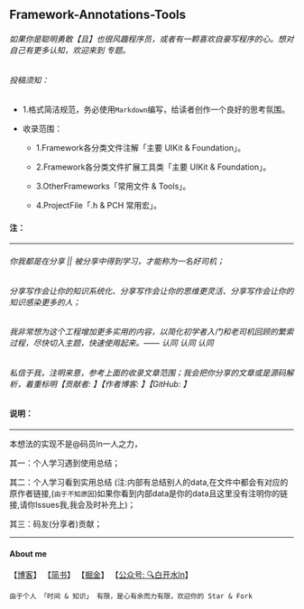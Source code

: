 ## Framework-Annotations-Tools
 

###### 如果你是聪明勇敢【且】也很风趣程序员，或者有一颗喜欢自豪写程序的心。想对自己有更多认知，欢迎来到 专题。



###### 投稿须知：
 

- 1.格式简洁规范，务必使用`Markdown`编写，给读者创作一个良好的思考氛围。


- 收录范围： 
  
  - 1.Framework各分类文件注解「主要 UIKit & Foundation」。 

  - 2.Framework各分类文件扩展工具类「主要 UIKit & Foundation」。

  - 3.OtherFrameworks「常用文件 & Tools」。

  - 4.ProjectFile「.h & PCH 常用宏」。



#### 注：
***

###### 你我都是在分享 || 被分享中得到学习，才能称为一名好司机；

###### 分享写作会让你的知识系统化、分享写作会让你的思维更灵活、分享写作会让你的知识感染更多的人；


###### 我非常想为这个工程增加更多实用的内容，以简化初学者入门和老司机回顾的繁索过程，尽快切入主题，快速使用起来。—— 认同 认同 认同

###### 私信于我，注明来意，参考上面的收录文章范围；我会把你分享的文章或是源码解析，着重标明【贡献者: 】【作者博客: 】【GitHub: 】





#### 说明：
***

本想法的实现不是@码员ln一人之力，  

其一：个人学习遇到使用总结；  

其二：个人学习看到实用总结 (注:内部有总结别人的data,在文件中都会有对应的原作者链接,(`由于不知原因`)如果你看到内部data是你的data且这里没有注明你的链接,请你Issues我,我会及时补充上)；  

其三：码友(分享者)贡献；






****
#### About me


【[博客](https://githubidea.github.io)】  【[简书](http://www.jianshu.com/u/fd745d76c816)】   【[掘金](https://juejin.im/post/5948b282da2f600067910186)】  【[公众号: 🔍白开水ln]()】
 

`由于个人 「时间 & 知识」 有限，是心有余而力有限，欢迎你的 Star & Fork`



